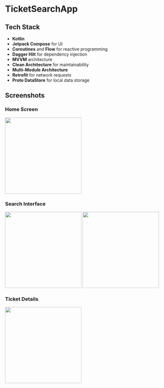 # TicketSearchApp

## Tech Stack
- **Kotlin**
- **Jetpack Compose** for UI
- **Coroutines** and **Flow** for reactive programming
- **Dagger Hilt** for dependency injection
- **MVVM** architecture
- **Clean Architecture** for maintainability
- **Multi-Module Architecture**
- **Retrofit** for network requests
- **Proto DataStore** for local data storage

## Screenshots

### Home Screen
<img src="https://imgur.com/g0WpBHr" width="250">

### Search Interface
<img src="https://imgur.com/iLjIvM5" width="250"> <img src="https://imgur.com/GpxkZsJ" width="250"> 

### Ticket Details
<img src="https://imgur.com/otZrOrj" width="250">

